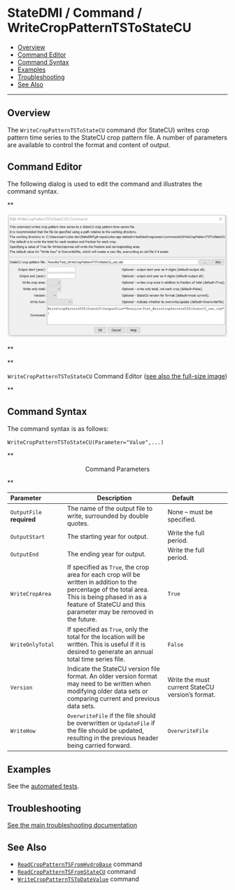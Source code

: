 # StateDMI / Command / WriteCropPatternTSToStateCU #

* [Overview](#overview)
* [Command Editor](#command-editor)
* [Command Syntax](#command-syntax)
* [Examples](#examples)
* [Troubleshooting](#troubleshooting)
* [See Also](#see-also)

-------------------------

## Overview ##

The `WriteCropPatternTSToStateCU` command (for StateCU)
writes crop pattern time series to the StateCU crop pattern file.
A number of parameters are available to control the format and content of output.

## Command Editor ##

The following dialog is used to edit the command and illustrates the command syntax.

**<p style="text-align: center;">
![WriteCropPatternTSToStateCU command editor](WriteCropPatternTSToStateCU.png)
</p>**

**<p style="text-align: center;">
`WriteCropPatternTSToStateCU` Command Editor (<a href="../WriteCropPatternTSToStateCU.png">see also the full-size image</a>)
</p>**

## Command Syntax ##

The command syntax is as follows:

```text
WriteCropPatternTSToStateCU(Parameter="Value",...)
```
**<p style="text-align: center;">
Command Parameters
</p>**

| **Parameter**&nbsp;&nbsp;&nbsp;&nbsp;&nbsp;&nbsp;&nbsp;&nbsp;&nbsp;&nbsp;&nbsp;&nbsp; | **Description** | **Default**&nbsp;&nbsp;&nbsp;&nbsp;&nbsp;&nbsp;&nbsp;&nbsp;&nbsp;&nbsp;&nbsp;&nbsp;&nbsp;&nbsp;&nbsp;&nbsp; |
| --------------|-----------------|----------------- |
| `OutputFile`<br>**required** | The name of the output file to write, surrounded by double quotes. | None – must be specified. |
| `OutputStart` | The starting year for output. | Write the full period. |
| `OutputEnd` | The ending year for output. | Write the full period. |
| `WriteCropArea` | If specified as `True`, the crop area for each crop will be written in addition to the percentage of the total area.  This is being phased in as a feature of StateCU and this parameter may be removed in the future. | `True` |
| `WriteOnlyTotal` | If specified as `True`, only the total for the location will be written.  This is useful if it is desired to generate an annual total time series file. | `False` |
| `Version` | Indicate the StateCU version file format.  An older version format may need to be written when modifying older data sets or comparing current and previous data sets. | Write the must current StateCU version’s format. |
| `WriteHow` | `OverwriteFile` if the file should be overwritten or `UpdateFile` if the file should be updated, resulting in the previous header being carried forward. | `OverwriteFile` |

## Examples ##

See the [automated tests](https://github.com/OpenCDSS/cdss-app-statedmi-test/tree/master/test/regression/commands/WriteCropPatternTSToStateCU).

## Troubleshooting ##

[See the main troubleshooting documentation](../../troubleshooting/troubleshooting.md)

## See Also ##

* [`ReadCropPatternTSFromHydroBase`](../ReadCropPatternTSFromHydroBase/ReadCropPatternTSFromHydroBase.md) command
* [`ReadCropPatternTSFromStateCU`](../ReadCropPatternTSFromStateCU/ReadCropPatternTSFromStateCU.md) command
* [`WriteCropPatternTSToDateValue`](../WriteCropPatternTSToDateValue/WriteCropPatternTSToDateValue.md) command
